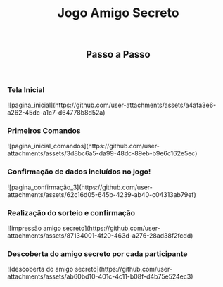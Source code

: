 <h1 align="center">Jogo Amigo Secreto</h1>
<br>
<h2 align="center">Passo a Passo</h2>
<br>
<h3>Tela Inicial</h3>
![pagina_inicial](https://github.com/user-attachments/assets/a4afa3e6-a262-45dc-a1c7-d64778b8d52a)
<h3>Primeiros Comandos</h3>
![pagina_inicial_comandos](https://github.com/user-attachments/assets/3d8bc6a5-da99-48dc-89eb-b9e6c162e5ec)

<h3>Confirmação de dados incluídos no jogo!</h3>
![pagina_confirmação_3](https://github.com/user-attachments/assets/62c16d05-645b-4239-ab40-c04313ab79ef)

<h3>Realização do sorteio e confirmação</h3>
![impressão amigo secreto](https://github.com/user-attachments/assets/87134001-4f20-463d-a276-28ad38f2fcdd)

<h3>Descoberta do amigo secreto por cada participante</h3>
![descoberta do amigo secreto](https://github.com/user-attachments/assets/ab60bd10-401c-4c11-b08f-d4b75e524ec3)
